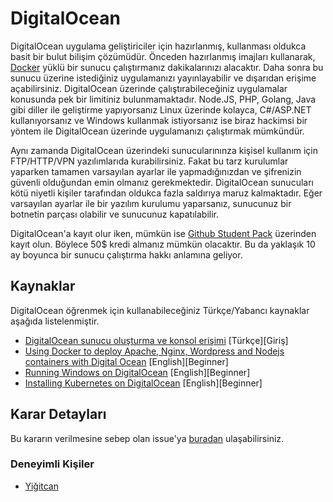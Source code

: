 # DigitalOcean
DigitalOcean uygulama geliştiriciler için hazırlanmış, kullanması oldukca basit bir bulut bilişim çözümüdür. Önceden hazırlanmış imajları kullanarak, [Docker](../../Yazılım%20Geliştirme%20Araçları/Sanallaştırma%20ve%20Konteyner%20Teknolojileri/Docker.md) yüklü bir sunucu çalıştırmanız dakikalarınızı alacaktır. Daha sonra bu sunucu üzerine istediğiniz uygulamanızı yayınlayabilir ve dışarıdan erişime açabilirsiniz. DigitalOcean üzerinde çalıştırabileceğiniz uygulamalar konusunda pek bir limitiniz bulunmamaktadır. Node.JS, PHP, Golang, Java gibi diller ile geliştirme yapıyorsanız Linux üzerinde kolayca, C#/ASP.NET kullanıyorsanız ve Windows kullanmak istiyorsanız ise biraz hackimsi bir yöntem ile DigitalOcean üzerinde uygulamanızı çalıştırmak mümkündür.

Aynı zamanda DigitalOcean üzerindeki sunucularınınza kişisel kullanım için FTP/HTTP/VPN yazılımlarıda kurabilirsiniz. Fakat bu tarz kurulumlar yaparken tamamen varsayılan ayarlar ile yapmadığınızdan ve şifrenizin güvenli olduğundan emin olmanız gerekmektedir. DigitalOcean sunucuları kötü niyetli kişiler tarafından oldukca fazla saldırıya maruz kalmaktadır. Eğer varsayılan ayarlar ile bir yazılım kurulumu yaparsanız, sunucunuz bir botnetin parçası olabilir ve sunucunuz kapatılabilir.

DigitalOcean'a kayıt olur iken, mümkün ise [Github Student Pack](../Versiyon%20Kontrol/Uzak%20Depolama/Github/Student%20Pack.md) üzerinden kayıt olun. Böylece 50$ kredi almanız mümkün olacaktır. Bu da yaklaşık 10 ay boyunca bir sunucu çalıştırma hakkı anlamına geliyor.

## Kaynaklar
DigitalOcean öğrenmek için kullanabileceğiniz Türkçe/Yabancı kaynaklar aşağıda listelenmiştir.
- [DigitalOcean sunucu oluşturma ve konsol erişimi](https://www.youtube.com/watch?v=RL3Bu-1_0IU) [Türkçe][Giriş]
- [Using Docker to deploy Apache, Nginx, Wordpress and Nodejs containers with Digital Ocean](https://www.youtube.com/watch?v=1OLyXJJPBSA) [English][Beginner]
- [Running Windows on DigitalOcean](https://www.whatuptime.com/installing-microsoft-windows-onto-digitalocean-droplet/) [English][Beginner]
- [Installing Kubernetes on DigitalOcean](https://capgemini.github.io/kubeform/) [English][Beginner]

## Karar Detayları
Bu kararın verilmesine sebep olan issue'ya [buradan](https://github.com/Yengas/KYCUBYO/issues/14) ulaşabilirsiniz.

### Deneyimli Kişiler
- [Yiğitcan](https://github.com/Yengas)

